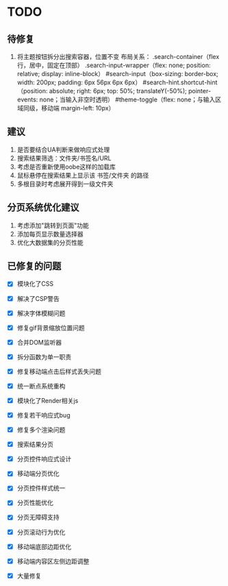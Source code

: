 # TODO

## 待修复
1. 将主题按钮拆分出搜索容器，位置不变
    布局关系：
    .search-container（flex 行，居中，固定在顶部）
    .search-input-wrapper（flex: none; position: relative; display: inline-block）
    #search-input（box-sizing: border-box; width: 200px; padding: 6px 56px 6px 6px）
    #search-hint.shortcut-hint（position: absolute; right: 6px; top: 50%; translateY(-50%); pointer-events: none；当输入非空时透明）
    #theme-toggle（flex: none；与输入区域同级，移动端 margin-left: 10px）


## 建议
1. 是否要结合UA判断来做响应式处理
2. 搜索结果筛选：文件夹/书签名/URL
3. 考虑是否重新使用oobe这样的加载库
4. 鼠标悬停在搜索结果上显示该 书签/文件夹 的路径
5. 多根目录时考虑展开得到一级文件夹

## 分页系统优化建议
1. 考虑添加"跳转到页面"功能
2. 添加每页显示数量选择器
3. 优化大数据集的分页性能


## 已修复的问题

- [x] 模块化了CSS

- [x] 解决了CSP警告

- [x] 解决字体模糊问题

- [x] 修复gif背景缩放位置问题

- [x] 合并DOM监听器

- [x] 拆分函数为单一职责

- [x] 修复移动端点击后样式丢失问题

- [x] 统一断点系统重构

- [x] 模块化了Render相关js

- [x] 修复若干响应式bug

- [x] 修复多个渲染问题

- [x] 搜索结果分页

- [x] 分页控件响应式设计

- [x] 移动端分页优化

- [x] 分页控件样式统一

- [x] 分页性能优化

- [x] 分页无障碍支持

- [x] 分页滚动行为优化

- [x] 移动端底部边距优化

- [x] 移动端内容区左侧边距调整

- [x] 大量修复
